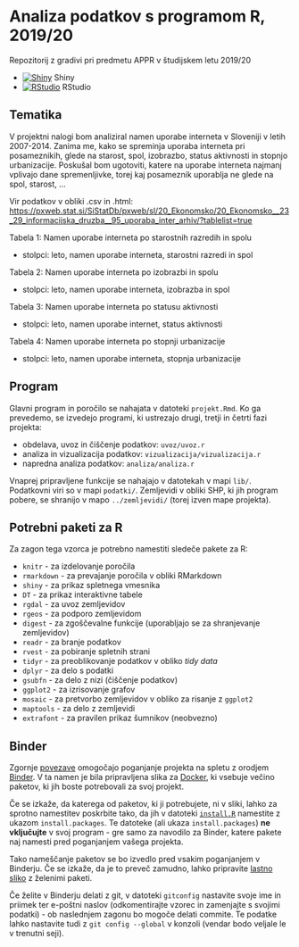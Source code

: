 # Analiza podatkov s programom R, 2019/20

Repozitorij z gradivi pri predmetu APPR v študijskem letu 2019/20

* [![Shiny](http://mybinder.org/badge.svg)](http://mybinder.org/v2/gh/jaanos/APPR-2019-20/master?urlpath=shiny/APPR-2019-20/projekt.Rmd) Shiny
* [![RStudio](http://mybinder.org/badge.svg)](http://mybinder.org/v2/gh/jaanos/APPR-2019-20/master?urlpath=rstudio) RStudio

## Tematika
V projektni nalogi bom analiziral namen uporabe interneta v Sloveniji v letih 2007-2014. Zanima me, kako se spreminja uporaba interneta pri posameznikih, glede na starost, spol, izobrazbo, status aktivnosti in stopnjo urbanizacije. Poskušal bom ugotoviti, katere na uporabe interneta najmanj vplivajo dane spremenljivke, torej kaj posameznik uporablja ne glede na spol, starost, ...

Vir podatkov v obliki .csv in .html:
https://pxweb.stat.si/SiStatDb/pxweb/sl/20_Ekonomsko/20_Ekonomsko__23_29_informacijska_druzba__95_uporaba_inter_arhiv/?tablelist=true

Tabela 1: Namen uporabe interneta po starostnih razredih in spolu

  - stolpci: leto, namen uporabe interneta, starostni razredi in spol

Tabela 2: Namen uporabe interneta po izobrazbi in spolu

  - stolpci: leto, namen uporabe interneta, izobrazba in spol

Tabela 3: Namen uporabe interneta po statusu aktivnosti

  - stolpci: leto, namen uporabe internet, status aktivnosti

Tabela 4: Namen uporabe interneta po stopnji urbanizacije

  - stolpci: leto, namen uporabe interneta, stopnja urbanizacije

## Program

Glavni program in poročilo se nahajata v datoteki `projekt.Rmd`.
Ko ga prevedemo, se izvedejo programi, ki ustrezajo drugi, tretji in četrti fazi projekta:

* obdelava, uvoz in čiščenje podatkov: `uvoz/uvoz.r`
* analiza in vizualizacija podatkov: `vizualizacija/vizualizacija.r`
* napredna analiza podatkov: `analiza/analiza.r`

Vnaprej pripravljene funkcije se nahajajo v datotekah v mapi `lib/`.
Podatkovni viri so v mapi `podatki/`.
Zemljevidi v obliki SHP, ki jih program pobere,
se shranijo v mapo `../zemljevidi/` (torej izven mape projekta).

## Potrebni paketi za R

Za zagon tega vzorca je potrebno namestiti sledeče pakete za R:

* `knitr` - za izdelovanje poročila
* `rmarkdown` - za prevajanje poročila v obliki RMarkdown
* `shiny` - za prikaz spletnega vmesnika
* `DT` - za prikaz interaktivne tabele
* `rgdal` - za uvoz zemljevidov
* `rgeos` - za podporo zemljevidom
* `digest` - za zgoščevalne funkcije (uporabljajo se za shranjevanje zemljevidov)
* `readr` - za branje podatkov
* `rvest` - za pobiranje spletnih strani
* `tidyr` - za preoblikovanje podatkov v obliko *tidy data*
* `dplyr` - za delo s podatki
* `gsubfn` - za delo z nizi (čiščenje podatkov)
* `ggplot2` - za izrisovanje grafov
* `mosaic` - za pretvorbo zemljevidov v obliko za risanje z `ggplot2`
* `maptools` - za delo z zemljevidi
* `extrafont` - za pravilen prikaz šumnikov (neobvezno)

## Binder

Zgornje [povezave](#analiza-podatkov-s-programom-r-201819)
omogočajo poganjanje projekta na spletu z orodjem [Binder](https://mybinder.org/).
V ta namen je bila pripravljena slika za [Docker](https://www.docker.com/),
ki vsebuje večino paketov, ki jih boste potrebovali za svoj projekt.

Če se izkaže, da katerega od paketov, ki ji potrebujete, ni v sliki,
lahko za sprotno namestitev poskrbite tako,
da jih v datoteki [`install.R`](install.R) namestite z ukazom `install.packages`.
Te datoteke (ali ukaza `install.packages`) **ne vključujte** v svoj program -
gre samo za navodilo za Binder, katere pakete naj namesti pred poganjanjem vašega projekta.

Tako nameščanje paketov se bo izvedlo pred vsakim poganjanjem v Binderju.
Če se izkaže, da je to preveč zamudno,
lahko pripravite [lastno sliko](https://github.com/jaanos/APPR-docker) z želenimi paketi.

Če želite v Binderju delati z git,
v datoteki `gitconfig` nastavite svoje ime in priimek ter e-poštni naslov
(odkomentirajte vzorec in zamenjajte s svojimi podatki) -
ob naslednjem zagonu bo mogoče delati commite.
Te podatke lahko nastavite tudi z `git config --global` v konzoli
(vendar bodo veljale le v trenutni seji).
